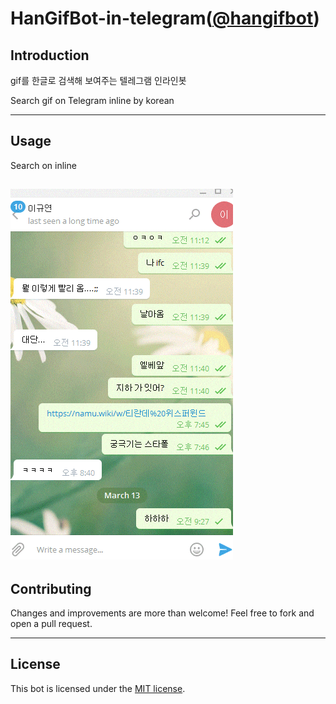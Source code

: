 HanGifBot-in-telegram([@hangifbot](https://t.me/hangifbot))
======

Introduction
-------------

gif를 한글로 검색해 보여주는 텔레그램 인라인봇

Search gif on Telegram inline by korean

----------

Usage
-------------

Search on inline

![demo](https://github.com/LoveMeWithoutAll/HanGifBot/blob/master/screens/demo.gif?raw=true)
----------

Contributing
-------------
Changes and improvements are more than welcome! Feel free to fork and open a pull request. 

----------

License
-------------
This bot is licensed under the [MIT license](https://github.com/gabrielecirulli/2048/blob/master/LICENSE.txt).
